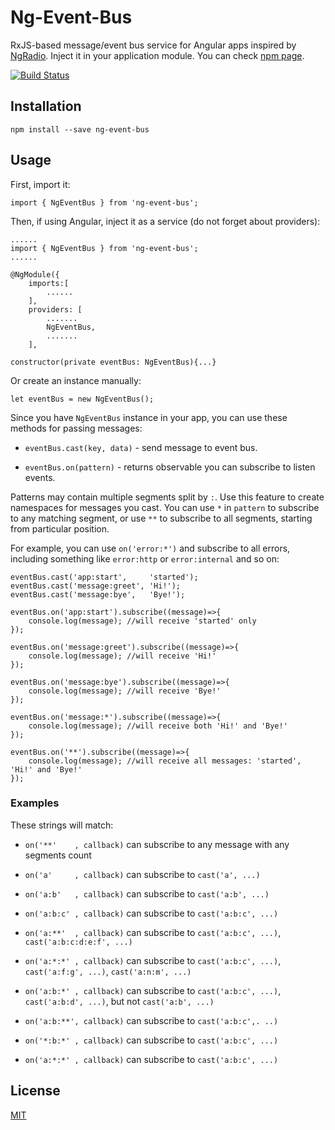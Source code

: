 # Ng-Event-Bus

RxJS-based message/event bus service for Angular apps inspired by [NgRadio](https://github.com/govorov/ng-radio). Inject it in your application module. You can check [npm page](https://www.npmjs.com/package/ng-event-bus).

[![Build Status](https://travis-ci.com/cristiammercado/ng-event-bus.svg?branch=master)](https://travis-ci.com/cristiammercado/ng-event-bus)

## Installation

`npm install --save ng-event-bus`

## Usage

First, import it:

`import { NgEventBus } from 'ng-event-bus';`

Then, if using Angular, inject it as a service (do not forget about providers):


```
......
import { NgEventBus } from 'ng-event-bus';
......

@NgModule({
    imports:[
		......
    ],
    providers: [
    	.......
        NgEventBus,
        .......
    ],
```

`constructor(private eventBus: NgEventBus){...}`

Or create an instance manually:

`let eventBus = new NgEventBus();`

Since you have `NgEventBus` instance in your app, you can use these methods for passing messages:

* `eventBus.cast(key, data)` - send message to event bus.

* `eventBus.on(pattern)` - returns observable you can subscribe to listen events.

Patterns may contain multiple segments split by `:`. Use this feature to create namespaces for messages you cast. You can use `*` in `pattern` to subscribe to any matching segment, or use `**` to subscribe to all segments, starting from particular position.

For example, you can use `on('error:*')` and subscribe to all errors, including something like `error:http` or `error:internal` and so on:

```
eventBus.cast('app:start',     'started');
eventBus.cast('message:greet', 'Hi!');
eventBus.cast('message:bye',   'Bye!');

eventBus.on('app:start').subscribe((message)=>{
	console.log(message); //will receive 'started' only
});

eventBus.on('message:greet').subscribe((message)=>{
	console.log(message); //will receive 'Hi!'
});

eventBus.on('message:bye').subscribe((message)=>{
	console.log(message); //will receive 'Bye!'
});

eventBus.on('message:*').subscribe((message)=>{
	console.log(message); //will receive both 'Hi!' and 'Bye!'
});

eventBus.on('**').subscribe((message)=>{
	console.log(message); //will receive all messages: 'started', 'Hi!' and 'Bye!'
});

```

### Examples

These strings will match:

* `on('**'    , callback)` can subscribe to any message with any segments count

* `on('a'     , callback)` can subscribe to `cast('a', ...)`

* `on('a:b'   , callback)` can subscribe to `cast('a:b', ...)`

* `on('a:b:c' , callback)` can subscribe to `cast('a:b:c', ...)`

* `on('a:**'  , callback)` can subscribe to `cast('a:b:c', ...)`, `cast('a:b:c:d:e:f', ...)`

* `on('a:*:*' , callback)` can subscribe to `cast('a:b:c', ...)`, `cast('a:f:g', ...)`, `cast('a:n:m', ...)`

* `on('a:b:*' , callback)` can subscribe to `cast('a:b:c', ...)`, `cast('a:b:d', ...)`, but not `cast('a:b', ...)`

* `on('a:b:**', callback)` can subscribe to `cast('a:b:c',. ..)`

* `on('*:b:*' , callback)` can subscribe to `cast('a:b:c', ...)`

* `on('a:*:*' , callback)` can subscribe to `cast('a:b:c', ...)`

## License

[MIT](https://github.com/cristiammercado/ng-event-bus/blob/master/LICENSE)
